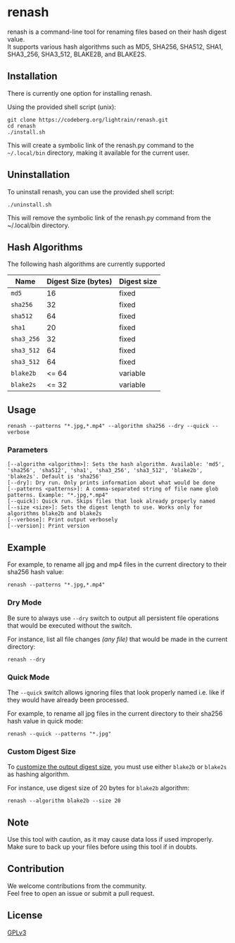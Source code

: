 # renash

renash is a command-line tool for renaming files based on their hash digest value.  
It supports various hash algorithms such as MD5, SHA256, SHA512, SHA1, SHA3_256, SHA3_512, BLAKE2B, and BLAKE2S.

## Installation

There is currently one option for installing renash.

Using the provided shell script (unix):

```shell
git clone https://codeberg.org/lightrain/renash.git
cd renash
./install.sh
```

This will create a symbolic link of the renash.py command to the `~/.local/bin` directory,
making it available for the current user.

## Uninstallation

To uninstall renash, you can use the provided shell script:

```shell
./uninstall.sh
```

This will remove the symbolic link of the renash.py command from the ~/.local/bin directory.

## Hash Algorithms

The following hash algorithms are currently supported

| Name       | Digest Size (bytes) | Digest size |
|------------|---------------------|-------------|
| `md5`      | 16                  | fixed       |
| `sha256`   | 32                  | fixed       |
| `sha512`   | 64                  | fixed       |
| `sha1`     | 20                  | fixed       |
| `sha3_256` | 32                  | fixed       |
| `sha3_512` | 64                  | fixed       |
| `sha3_512` | 64                  | fixed       |
| `blake2b`  | <= 64               | variable    |
| `blake2s`  | <= 32               | variable    |

## Usage

```shell
renash --patterns "*.jpg,*.mp4" --algorithm sha256 --dry --quick --verbose
```

### Parameters

```
[--algorithm <algorithm>]: Sets the hash algorithm. Available: 'md5', 'sha256', 'sha512', 'sha1', 'sha3_256', 'sha3_512', 'blake2b', 'blake2s'. Default is 'sha256'
[--dry]: Dry run. Only prints information about what would be done
[--patterns <patterns>]: A comma-separated string of file name glob patterns. Example: "*.jpg,*.mp4"
[--quick]: Quick run. Skips files that look already properly named
[--size <size>]: Sets the digest length to use. Works only for algorithms blake2b and blake2s
[--verbose]: Print output verbosely
[--version]: Print version
```

## Example

For example, to rename all jpg and mp4 files in the current directory to their sha256 hash value:

```shell
renash --patterns "*.jpg,*.mp4"
```

### Dry Mode

Be sure to always use `--dry` switch to output all persistent file operations that would be executed without the switch.

For instance, list all file changes _(any file)_ that would be made in the current directory:

```shell
renash --dry
```

### Quick Mode

The `--quick` switch allows ignoring files that look properly named i.e. like if they would have already been processed.

For example, to rename all jpg files in the current directory to their sha256 hash value in quick mode:

```shell
renash --quick --patterns "*.jpg"
```

### Custom Digest Size

To [customize the output digest size](#hash-algorithms), you must use either `blake2b` or `blake2s` as hashing algorithm.

For instance, use digest size of 20 bytes for `blake2b` algorithm:

```shell
renash --algorithm blake2b --size 20
```

## Note

Use this tool with caution, as it may cause data loss if used improperly.  
Make sure to back up your files before using this tool if in doubts.

## Contribution

We welcome contributions from the community.  
Feel free to open an issue or submit a pull request.

## License

[GPLv3](https://codeberg.org/lightrain/renash/src/branch/master/LICENSE)